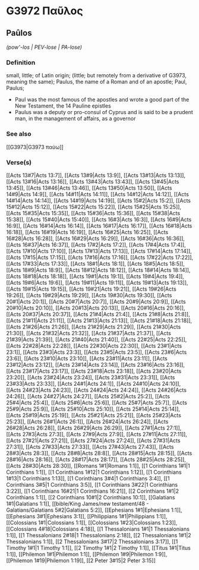 # G3972 Παῦλος

## Paûlos

_(pow'-los | PEV-lose | PA-lose)_

### Definition

small, little; of Latin origin; (little; but remotely from a derivative of G3973, meaning the same); Paulus, the name of a Roman and of an apostle; Paul, Paulus; 

- Paul was the most famous of the apostles and wrote a good part of the New Testament, the 14 Pauline epistles
- Paulus was a deputy or pro-consul of Cyprus and is said to be a prudent man, in the management of affairs, as a governor

### See also

[[G3973|G3973 παύω]]

### Verse(s)

[[Acts 13#7|Acts 13:7]], [[Acts 13#9|Acts 13:9]], [[Acts 13#13|Acts 13:13]], [[Acts 13#16|Acts 13:16]], [[Acts 13#43|Acts 13:43]], [[Acts 13#45|Acts 13:45]], [[Acts 13#46|Acts 13:46]], [[Acts 13#50|Acts 13:50]], [[Acts 14#9|Acts 14:9]], [[Acts 14#11|Acts 14:11]], [[Acts 14#12|Acts 14:12]], [[Acts 14#14|Acts 14:14]], [[Acts 14#19|Acts 14:19]], [[Acts 15#2|Acts 15:2]], [[Acts 15#12|Acts 15:12]], [[Acts 15#22|Acts 15:22]], [[Acts 15#25|Acts 15:25]], [[Acts 15#35|Acts 15:35]], [[Acts 15#36|Acts 15:36]], [[Acts 15#38|Acts 15:38]], [[Acts 15#40|Acts 15:40]], [[Acts 16#3|Acts 16:3]], [[Acts 16#9|Acts 16:9]], [[Acts 16#14|Acts 16:14]], [[Acts 16#17|Acts 16:17]], [[Acts 16#18|Acts 16:18]], [[Acts 16#19|Acts 16:19]], [[Acts 16#25|Acts 16:25]], [[Acts 16#28|Acts 16:28]], [[Acts 16#29|Acts 16:29]], [[Acts 16#36|Acts 16:36]], [[Acts 16#37|Acts 16:37]], [[Acts 17#2|Acts 17:2]], [[Acts 17#4|Acts 17:4]], [[Acts 17#10|Acts 17:10]], [[Acts 17#13|Acts 17:13]], [[Acts 17#14|Acts 17:14]], [[Acts 17#15|Acts 17:15]], [[Acts 17#16|Acts 17:16]], [[Acts 17#22|Acts 17:22]], [[Acts 17#33|Acts 17:33]], [[Acts 18#1|Acts 18:1]], [[Acts 18#5|Acts 18:5]], [[Acts 18#9|Acts 18:9]], [[Acts 18#12|Acts 18:12]], [[Acts 18#14|Acts 18:14]], [[Acts 18#18|Acts 18:18]], [[Acts 19#1|Acts 19:1]], [[Acts 19#4|Acts 19:4]], [[Acts 19#6|Acts 19:6]], [[Acts 19#11|Acts 19:11]], [[Acts 19#13|Acts 19:13]], [[Acts 19#15|Acts 19:15]], [[Acts 19#21|Acts 19:21]], [[Acts 19#26|Acts 19:26]], [[Acts 19#29|Acts 19:29]], [[Acts 19#30|Acts 19:30]], [[Acts 20#1|Acts 20:1]], [[Acts 20#7|Acts 20:7]], [[Acts 20#9|Acts 20:9]], [[Acts 20#10|Acts 20:10]], [[Acts 20#13|Acts 20:13]], [[Acts 20#16|Acts 20:16]], [[Acts 20#37|Acts 20:37]], [[Acts 21#4|Acts 21:4]], [[Acts 21#8|Acts 21:8]], [[Acts 21#11|Acts 21:11]], [[Acts 21#13|Acts 21:13]], [[Acts 21#18|Acts 21:18]], [[Acts 21#26|Acts 21:26]], [[Acts 21#29|Acts 21:29]], [[Acts 21#30|Acts 21:30]], [[Acts 21#32|Acts 21:32]], [[Acts 21#37|Acts 21:37]], [[Acts 21#39|Acts 21:39]], [[Acts 21#40|Acts 21:40]], [[Acts 22#25|Acts 22:25]], [[Acts 22#28|Acts 22:28]], [[Acts 22#30|Acts 22:30]], [[Acts 23#1|Acts 23:1]], [[Acts 23#3|Acts 23:3]], [[Acts 23#5|Acts 23:5]], [[Acts 23#6|Acts 23:6]], [[Acts 23#10|Acts 23:10]], [[Acts 23#11|Acts 23:11]], [[Acts 23#12|Acts 23:12]], [[Acts 23#14|Acts 23:14]], [[Acts 23#16|Acts 23:16]], [[Acts 23#17|Acts 23:17]], [[Acts 23#18|Acts 23:18]], [[Acts 23#20|Acts 23:20]], [[Acts 23#24|Acts 23:24]], [[Acts 23#31|Acts 23:31]], [[Acts 23#33|Acts 23:33]], [[Acts 24#1|Acts 24:1]], [[Acts 24#10|Acts 24:10]], [[Acts 24#23|Acts 24:23]], [[Acts 24#24|Acts 24:24]], [[Acts 24#26|Acts 24:26]], [[Acts 24#27|Acts 24:27]], [[Acts 25#2|Acts 25:2]], [[Acts 25#4|Acts 25:4]], [[Acts 25#6|Acts 25:6]], [[Acts 25#7|Acts 25:7]], [[Acts 25#9|Acts 25:9]], [[Acts 25#10|Acts 25:10]], [[Acts 25#14|Acts 25:14]], [[Acts 25#19|Acts 25:19]], [[Acts 25#21|Acts 25:21]], [[Acts 25#23|Acts 25:23]], [[Acts 26#1|Acts 26:1]], [[Acts 26#24|Acts 26:24]], [[Acts 26#28|Acts 26:28]], [[Acts 26#29|Acts 26:29]], [[Acts 27#1|Acts 27:1]], [[Acts 27#3|Acts 27:3]], [[Acts 27#9|Acts 27:9]], [[Acts 27#11|Acts 27:11]], [[Acts 27#21|Acts 27:21]], [[Acts 27#24|Acts 27:24]], [[Acts 27#31|Acts 27:31]], [[Acts 27#33|Acts 27:33]], [[Acts 27#43|Acts 27:43]], [[Acts 28#3|Acts 28:3]], [[Acts 28#8|Acts 28:8]], [[Acts 28#15|Acts 28:15]], [[Acts 28#16|Acts 28:16]], [[Acts 28#17|Acts 28:17]], [[Acts 28#25|Acts 28:25]], [[Acts 28#30|Acts 28:30]], [[Romans 1#1|Romans 1:1]], [[1 Corinthians 1#1|1 Corinthians 1:1]], [[1 Corinthians 1#12|1 Corinthians 1:12]], [[1 Corinthians 1#13|1 Corinthians 1:13]], [[1 Corinthians 3#4|1 Corinthians 3:4]], [[1 Corinthians 3#5|1 Corinthians 3:5]], [[1 Corinthians 3#22|1 Corinthians 3:22]], [[1 Corinthians 16#21|1 Corinthians 16:21]], [[2 Corinthians 1#1|2 Corinthians 1:1]], [[2 Corinthians 10#1|2 Corinthians 10:1]], [[Galatians 1#1|Galatians 1:1]], [[bible/King James/new testament/48 - Galatians/Galatians 5#2|Galatians 5:2]], [[Ephesians 1#1|Ephesians 1:1]], [[Ephesians 3#1|Ephesians 3:1]], [[Philippians 1#1|Philippians 1:1]], [[Colossians 1#1|Colossians 1:1]], [[Colossians 1#23|Colossians 1:23]], [[Colossians 4#18|Colossians 4:18]], [[1 Thessalonians 1#1|1 Thessalonians 1:1]], [[1 Thessalonians 2#18|1 Thessalonians 2:18]], [[2 Thessalonians 1#1|2 Thessalonians 1:1]], [[2 Thessalonians 3#17|2 Thessalonians 3:17]], [[1 Timothy 1#1|1 Timothy 1:1]], [[2 Timothy 1#1|2 Timothy 1:1]], [[Titus 1#1|Titus 1:1]], [[Philemon 1#1|Philemon 1:1]], [[Philemon 1#9|Philemon 1:9]], [[Philemon 1#19|Philemon 1:19]], [[2 Peter 3#15|2 Peter 3:15]]